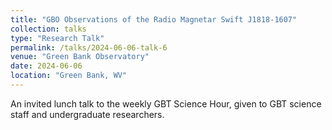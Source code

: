 ```yaml
---
title: "GBO Observations of the Radio Magnetar Swift J1818-1607"
collection: talks
type: "Research Talk"
permalink: /talks/2024-06-06-talk-6
venue: "Green Bank Observatory"
date: 2024-06-06
location: "Green Bank, WV"
---
```


An invited lunch talk to the weekly GBT Science Hour, given to GBT science staff and undergraduate researchers.

